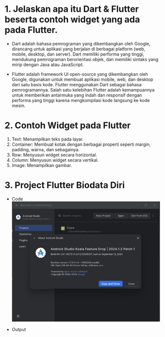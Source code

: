  # 1. Jelaskan apa itu Dart & Flutter beserta contoh widget yang ada pada Flutter.

 * Dart adalah bahasa pemrograman yang dikembangkan oleh Google, dirancang untuk aplikasi yang berjalan di berbagai platform (web, mobile, desktop, dan server). Dart memiliki performa yang tinggi, mendukung pemrograman berorientasi objek, dan memiliki sintaks yang mirip dengan Java atau JavaScript.

 * Flutter adalah framework UI open-source yang dikembangkan oleh Google, digunakan untuk membuat aplikasi mobile, web, dan desktop dari satu basis kode. Flutter menggunakan Dart sebagai bahasa pemrogramannya. Salah satu kelebihan Flutter adalah kemampuannya untuk memberikan antarmuka yang indah dan responsif dengan performa yang tinggi karena mengkompilasi kode langsung ke kode mesin.

 # 2. Contoh Widget pada Flutter 

 1. Text: Menampilkan teks pada layar.
 2. Container: Membuat kotak dengan berbagai properti seperti margin, padding, warna, dan sebagainya.
 3. Row: Menyusun widget secara horizontal.
 4. Column: Menyusun widget secara vertikal.
 5. Image: Menampilkan gambar.

 # 3. Project Flutter Biodata Diri

  * Code
    ![Android_SS](/01_Running_Modul/Image/Android.png)
  

  * Output